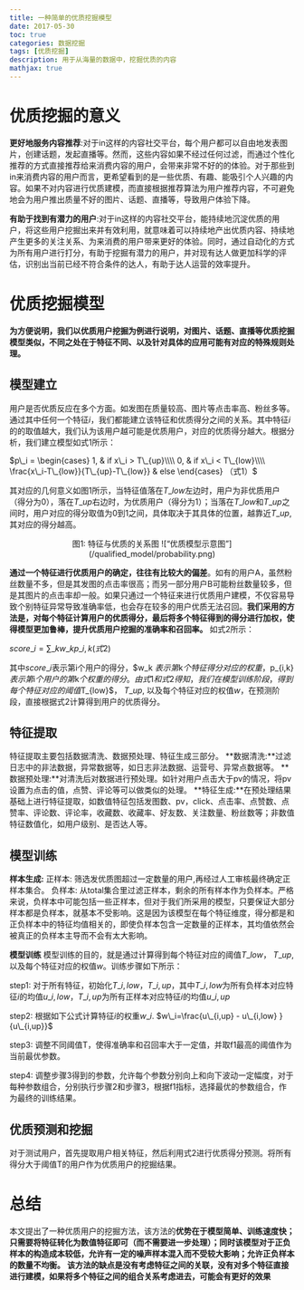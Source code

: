 ```yaml
---
title: 一种简单的优质挖掘模型
date: 2017-05-30
toc: true
categories: 数据挖掘
tags: [优质挖掘]
description: 用于从海量的数据中，挖掘优质的内容
mathjax: true
---
```


<script type="text/x-mathjax-config">
  MathJax.Hub.Config({
    extensions: ["tex2jax.js"],
    jax: ["input/TeX"],
    tex2jax: {
      inlineMath: [ ['$','$'], ['\\(','\\)'] ],
      displayMath: [ ['$$','$$']],
      processEscapes: true
    }
  });
</script>
<script type="text/javascript" src="https://cdn.mathjax.org/mathjax/latest/MathJax.js?config=TeX-AMS_HTML,http://myserver.com/MathJax/config/local/local.js">
</script>

# 优质挖掘的意义

**更好地服务内容推荐**:对于in这样的内容社交平台，每个用户都可以自由地发表图片，创建话题，发起直播等。然而，这些内容如果不经过任何过滤，而通过个性化推荐的方式直接推荐给来消费内容的用户，会带来非常不好的的体验。对于那些到in来消费内容的用户而言，更希望看到的是一些优质、有趣、能吸引个人兴趣的内容。如果不对内容进行优质建模，而直接根据推荐算法为用户推荐内容，不可避免地会为用户推出质量不好的图片、话题、直播等，导致用户体验下降。

**有助于找到有潜力的用户**:对于in这样的内容社交平台，能持续地沉淀优质的用户，将这些用户挖掘出来并有效利用，就意味着可以持续地产出优质内容、持续地产生更多的关注关系、为来消费的用户带来更好的体验。同时，通过自动化的方式为所有用户进行打分，有助于挖掘有潜力的用户，并对现有达人做更加科学的评估，识别出当前已经不符合条件的达人，有助于达人运营的效率提升。

 
# 优质挖掘模型
**为方便说明，我们以优质用户挖掘为例进行说明，对图片、话题、直播等优质挖掘模型类似，不同之处在于特征不同、以及针对具体的应用可能有对应的特殊规则处理。**

## 模型建立
    
用户是否优质反应在多个方面。如发图在质量较高、图片等点击率高、粉丝多等。通过其中任何一个特征$i$，我们都能建立该特征和优质得分之间的关系。其中特征$i$的的取值越大，我们认为该用户越可能是优质用户，对应的优质得分越大。根据分析，我们建立模型如式1所示：
 
  
 $p\_i = \begin{cases}
1,  & if x\_i > T\_{up}\\\\
0,  & if x\_i < T\_{low}\\\\
\frac{x\_i-T\_{low}}{T\_{up}-T\_{low}} & else
\end{cases} （式1）$
 
 其对应的几何意义如图1所示，当特征值落在$T\_{low}$左边时，用户为非优质用户（得分为0），落在$T\_{up}$右边时，为优质用户（得分为1）；当落在$T\_{low}$和$T\_{up}$之间时，用户对应的得分取值为0到1之间，具体取决于其具体的位置，越靠近$T\_{up}$, 其对应的得分越高。
 
 <center> 图1: 特征与优质的关系图 
 ![“优质模型示意图”](/qualified_model/probability.png)
</center>

**通过一个特征进行优质用户的确定，往往有比较大的偏差**。如有的用户A，虽然粉丝数量不多，但是其发图的点击率很高；而另一部分用户B可能粉丝数量较多，但是其图片的点击率却一般。如果只通过一个特征来进行优质用户建模，不仅容易导致个别特征异常导致准确率低，也会存在较多的用户优质无法召回。**我们采用的方法是，对每个特征计算用户的优质得分，最后将多个特征得到的得分进行加权，使得模型更加鲁棒，提升优质用户挖掘的准确率和召回率。** 如式2所示：

$score\_i=\sum\_k w\_k p\_{i,k} (式2)$

其中$score\_i$表示第i个用户的得分，$w\_k $表示第$k$个特征得分对应的权重，$p\_{i,k}$表示第$i$个用户的第$k$个权重的得分。
由式1和式2得知，我们在模型训练阶段，得到每个特征对应的阈值$T\_{low}$， $T\_{up}$, 以及每个特征对应的权值$w$，在预测阶段，直接根据式2计算得到用户的优质得分。

## 特征提取

特征提取主要包括数据清洗、数据预处理、特征生成三部分。
**数据清洗:**过滤日志中的非法数据，异常数据等，如日志非法数据、运营号、异常点数据等。
**数据预处理:**对清洗后对数据进行预处理。如针对用户点击大于pv的情况，将pv设置为点击的值，点赞、评论等可以做类似的处理。
**特征生成:**在预处理结果基础上进行特征提取，如数值特征包括发图数、pv，click、点击率、点赞数、点赞率、评论数、评论率，收藏数、收藏率、好友数、关注数量、粉丝数等；非数值特征数值化，如用户级别、是否达人等。

## 模型训练
**样本生成:**
正样本: 筛选发优质图超过一定数量的用户,再经过人工审核最终确定正样本集合。
负样本: 从total集合里过滤正样本，剩余的所有样本作为负样本。严格来说，负样本中可能包括一些正样本，但对于我们所采用的模型，只要保证大部分样本都是负样本，就基本不受影响。这是因为该模型在每个特征维度，得分都是和正负样本中的特征均值相关的，即使负样本包含一定数量的正样本，其均值依然会被真正的负样本主导而不会有太大影响。 


**模型训练**
模型训练的目的，就是通过计算得到每个特征对应的阈值$T\_{low}$， $T\_{up}$, 以及每个特征对应的权值$w$。训练步骤如下所示：

step1: 对于所有特征，初始化$T\_{i,low}$，$T\_{i,up}$，其中$T\_{i,low}$为所有负样本对应特征$i$的均值$u\_{i,low}$，$T\_{i,up}$为所有正样本对应特征$i$的均值$u\_{i,up}$

step2: 根据如下公式计算特征$i$的权重$w\_i$.
       $w\_i=\frac{u\_{i,up} - u\_{i,low} }{u\_{i,up}}$
       
step3: 调整不同阈值T，使得准确率和召回率大于一定值，并取f1最高的阈值作为当前最优参数。

step4: 调整步骤3得到的参数，允许每个参数分别向上和向下波动一定幅度，对于每种参数组合，分别执行步骤2和步骤3，根据f1指标，选择最优的参数组合，作为最终的训练结果。


## 优质预测和挖掘

对于测试用户，首先提取用户相关特征，然后利用式2进行优质得分预测。将所有得分大于阈值T的用户作为优质用户的挖掘结果。

# 总结
本文提出了一种优质用户的挖掘方法，该方法的**优势在于模型简单、训练速度快；只需要将特征转化为数值特征即可（而不需要进一步处理）；同时该模型对于正负样本的构造成本较低，允许有一定的噪声样本混入而不受较大影响；允许正负样本的数量不均衡。** **该方法的缺点是没有考虑特征之间的关联，没有对多个特征直接进行建模，如果将多个特征之间的组合关系考虑进去，可能会有更好的效果**

